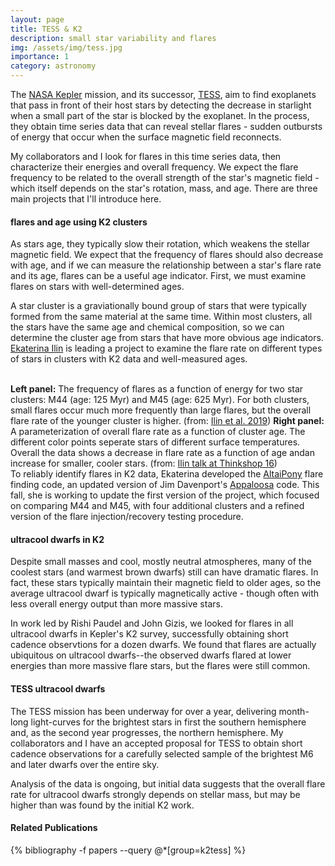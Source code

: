 ```yaml
---
layout: page
title: TESS & K2
description: small star variability and flares
img: /assets/img/tess.jpg
importance: 1
category: astronomy
---
```


The [NASA Kepler](https://www.nasa.gov/mission_pages/kepler/main/index.html) mission, and its successor, [TESS](https://www.nasa.gov/tess-transiting-exoplanet-survey-satellite), aim to find exoplanets that pass in front of their host stars by detecting the decrease in starlight when a small part of the star is blocked by the exoplanet. In the process, they obtain time series data that can reveal stellar flares - sudden outbursts of energy that occur when the surface magnetic field reconnects. 

My collaborators and I look for flares in this time series data, then characterize their energies and overall frequency. We expect the flare frequency to be related to the overall strength of the star's magnetic field - which itself depends on the star's rotation, mass, and age. There are three main projects that I'll introduce here.

#### flares and age using K2 clusters

As stars age, they typically slow their rotation, which weakens the stellar magnetic field. We expect that the frequency of flares should also decrease with age, and if we can measure the relationship between a star's flare rate and its age, flares can be a useful age indicator. First, we must examine flares on stars with well-determined ages. 

A star cluster is a graviationally bound group of stars that were typically formed from the same material at the same time. Within most clusters, all the stars have the same age and chemical composition, so we can determine the cluster age from stars that have more obvious age indicators. [Ekaterina Ilin](https://ekaterinailin.github.io/) is leading a project to examine the flare rate on different types of stars in clusters with K2 data and well-measured ages. 

<div class="img_row">
    <img class="col half left" src="{{ site.baseurl }}/assets/img/FFDtwo.png" alt="" title="normalized emission lines during a large flare"/>
    <img class="col half left" src="{{ site.baseurl }}/assets/img/allflare.png" alt="" title="height of formation of emission lines"/>
</div>
<div class="col three caption" style="float: right">
<b>Left panel:</b> The frequency of flares as a function of energy for two star clusters: M44 (age: 125 Myr) and M45 (age: 625 Myr). For both clusters, small flares occur much more frequently than large flares, but the overall flare rate of the younger cluster is higher. (from: <a href='https://ui.adsabs.harvard.edu/abs/2019A%26A...622A.133I/abstract'>Ilin et al. 2019</a>)
<b>Right panel:</b> A parameterization of overall flare rate as a function of cluster age. The different color points seperate stars of different surface temperatures. Overall the data shows a decrease in flare rate as a function of age andan increase for smaller, cooler stars. (from: <a href='https://speakerdeck.com/ekaterinailin/k2-and-tess'>Ilin talk at Thinkshop 16</a>)
</div>

To reliably identify flares in K2 data, Ekaterina developed the [AltaiPony](https://altaipony.readthedocs.io/en/latest/) flare finding code, an updated version of Jim Davenport's [Appaloosa](https://github.com/jradavenport/appaloosa) code. This fall, she is working to update the first version of the project, which focused on comparing M44 and M45, with four additional clusters and a refined version of the flare injection/recovery testing procedure. 


#### ultracool dwarfs in K2

Despite small masses and cool, mostly neutral atmospheres, many of the coolest stars (and warmest brown dwarfs) still can have dramatic flares. In fact, these stars typically maintain their magnetic field to older ages, so the average ultracool dwarf is typically magnetically active - though often with less overall energy output than more massive stars.  

In work led by Rishi Paudel and John Gizis, we looked for flares in all ultracool dwarfs in Kepler's K2 survey, successfully obtaining short cadence observtions for a dozen dwarfs. We found that flares are actually ubiquitous on ultracool dwarfs--the observed dwarfs flared at lower energies than more massive flare stars, but the flares were still common. 

#### TESS ultracool dwarfs

The TESS mission has been underway for over a year, delivering month-long light-curves for the brightest stars in first the southern hemisphere and, as the second year progresses, the northern hemisphere. My collaborators and I have an accepted proposal for TESS to obtain short cadence observations for a carefully selected sample of the brightest M6 and later dwarfs over the entire sky. 

Analysis of the data is ongoing, but initial data suggests that the overall flare rate for ultracool dwarfs strongly depends on stellar mass, but may be higher than was found by the initial K2 work. 

#### Related Publications

{% bibliography -f papers --query @*[group=k2tess] %}
